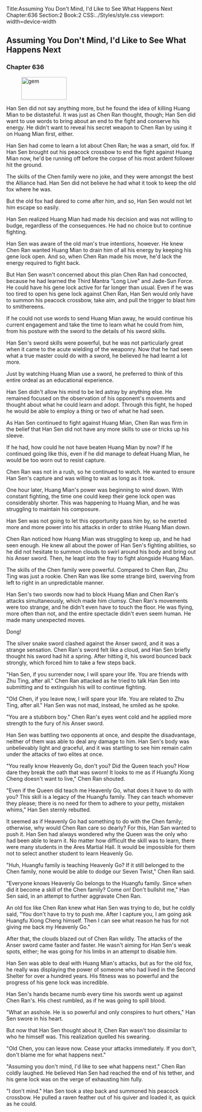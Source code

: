 Title:Assuming You Don't Mind, I'd Like to See What Happens Next 
Chapter:636 
Section:2 
Book:2 
CSS:../Styles/style.css 
viewport: width=device-width
  
## Assuming You Don't Mind, I'd Like to See What Happens Next
### Chapter 636 
<figure>
	<img src="../Images/gem.gif" alt="gem" id="gem" width="120" height="60" />
</figure>
  

  
  Han Sen did not say anything more, but he found the idea of killing Huang Mian to be distasteful. It was just as Chen Ran thought, though; Han Sen did want to use words to bring about an end to the fight and conserve his energy. He didn't want to reveal his secret weapon to Chen Ran by using it on Huang Mian first, either.

Han Sen had come to learn a lot about Chen Ran; he was a smart, old fox. If Han Sen brought out his peacock crossbow to end the fight against Huang Mian now, he'd be running off before the corpse of his most ardent follower hit the ground.

The skills of the Chen family were no joke, and they were amongst the best the Alliance had. Han Sen did not believe he had what it took to keep the old fox where he was.

But the old fox had dared to come after him, and so, Han Sen would not let him escape so easily.

Han Sen realized Huang Mian had made his decision and was not willing to budge, regardless of the consequences. He had no choice but to continue fighting.

Han Sen was aware of the old man's true intentions, however. He knew Chen Ran wanted Huang Mian to drain him of all his energy by keeping his gene lock open. And so, when Chen Ran made his move, he'd lack the energy required to fight back.

But Han Sen wasn't concerned about this plan Chen Ran had concocted, because he had learned the Third Mantra "Long Live" and Jade-Sun Force. He could have his gene lock active for far longer than usual. Even if he was too tired to open his gene lock against Chen Ran, Han Sen would only have to summon his peacock crossbow, take aim, and pull the trigger to blast him to smithereens.

If he could not use words to send Huang Mian away, he would continue his current engagement and take the time to learn what he could from him, from his posture with the sword to the details of his sword skills.

Han Sen's sword skills were powerful, but he was not particularly great when it came to the acute wielding of the weaponry. Now that he had seen what a true master could do with a sword, he believed he had learnt a lot more.

Just by watching Huang Mian use a sword, he preferred to think of this entire ordeal as an educational experience.

Han Sen didn't allow his mind to be led astray by anything else. He remained focused on the observation of his opponent's movements and thought about what he could learn and adopt. Through this fight, he hoped he would be able to employ a thing or two of what he had seen.

As Han Sen continued to fight against Huang Mian, Chen Ran was firm in the belief that Han Sen did not have any more skills to use or tricks up his sleeve.

If he had, how could he not have beaten Huang Mian by now? If he continued going like this, even if he did manage to defeat Huang Mian, he would be too worn out to resist capture.

Chen Ran was not in a rush, so he continued to watch. He wanted to ensure Han Sen's capture and was willing to wait as long as it took.

One hour later, Huang Mian's power was beginning to wind down. With constant fighting, the time one could keep their gene lock open was considerably shorter. This was happening to Huang Mian, and he was struggling to maintain his composure.

Han Sen was not going to let this opportunity pass him by, so he exerted more and more power into his attacks in order to strike Huang Mian down.

Chen Ran noticed how Huang Mian was struggling to keep up, and he had seen enough. He knew all about the power of Han Sen's fighting abilities, so he did not hesitate to summon clouds to swirl around his body and bring out his Anser sword. Then, he leapt into the fray to fight alongside Huang Mian.

The skills of the Chen family were powerful. Compared to Chen Ran, Zhu Ting was just a rookie. Chen Ran was like some strange bird, swerving from left to right in an unpredictable manner.

Han Sen's two swords now had to block Huang Mian and Chen Ran's attacks simultaneously, which made him clumsy. Chen Ran's movements were too strange, and he didn't even have to touch the floor. He was flying, more often than not, and the entire spectacle didn't even seem human. He made many unexpected moves.

Dong!

The silver snake sword clashed against the Anser sword, and it was a strange sensation. Chen Ran's sword felt like a cloud, and Han Sen briefly thought his sword had hit a spring. After hitting it, his sword bounced back strongly, which forced him to take a few steps back.

"Han Sen, if you surrender now, I will spare your life. You are friends with Zhu Ting, after all." Chen Ran attacked as he tried to talk Han Sen into submitting and to extinguish his will to continue fighting.

"Old Chen, if you leave now, I will spare your life. You are related to Zhu Ting, after all." Han Sen was not mad, instead, he smiled as he spoke.

"You are a stubborn boy." Chen Ran's eyes went cold and he applied more strength to the fury of his Anser sword.

Han Sen was battling two opponents at once, and despite the disadvantage, neither of them was able to deal any damage to him. Han Sen's body was unbelievably light and graceful, and it was startling to see him remain calm under the attacks of two elites at once.

"You really know Heavenly Go, don't you? Did the Queen teach you? How dare they break the oath that was sworn! It looks to me as if Huangfu Xiong Cheng doesn't want to live," Chen Ran shouted.

"Even if the Queen did teach me Heavenly Go, what does it have to do with you? This skill is a legacy of the Huangfu family. They can teach whomever they please; there is no need for them to adhere to your petty, mistaken whims," Han Sen sternly rebutted.

It seemed as if Heavenly Go had something to do with the Chen family; otherwise, why would Chen Ran care so dearly? For this, Han San wanted to push it. Han Sen had always wondered why the Queen was the only who had been able to learn it. No matter how difficult the skill was to learn, there were many students in the Ares Martial Hall. It would be impossible for them not to select another student to learn Heavenly Go.

"Huh, Huangfu family is teaching Heavenly Go? If it still belonged to the Chen family, none would be able to dodge our Seven Twist," Chen Ran said.

"Everyone knows Heavenly Go belongs to the Huangfu family. Since when did it become a skill of the Chen family? Come on! Don't bullshit me," Han Sen said, in an attempt to further aggravate Chen Ran.

An old fox like Chen Ran knew what Han Sen was trying to do, but he coldly said, "You don't have to try to push me. After I capture you, I am going ask Huangfu Xiong Cheng himself. Then I can see what reason he has for not giving me back my Heavenly Go."

After that, the clouds blazed out of Chen Ran wildly. The attacks of the Anser sword came faster and faster. He wasn't aiming for Han Sen's weak spots, either; he was going for his limbs in an attempt to disable him.

Han Sen was able to deal with Huang Mian's attacks, but as for the old fox, he really was displaying the power of someone who had lived in the Second Shelter for over a hundred years. His fitness was so powerful and the progress of his gene lock was incredible.

Han Sen's hands became numb every time his swords went up against Chen Ran's. His chest rumbled, as if he was going to spill blood.

"What an asshole. He is so powerful and only conspires to hurt others," Han Sen swore in his heart.

But now that Han Sen thought about it, Chen Ran wasn't too dissimilar to who he himself was. This realization quelled his swearing.

"Old Chen, you can leave now. Cease your attacks immediately. If you don't, don't blame me for what happens next."

"Assuming you don't mind, I'd like to see what happens next." Chen Ran coldly laughed. He believed Han Sen had reached the end of his tether, and his gene lock was on the verge of exhausting him fully.

"I don't mind." Han Sen took a step back and summoned his peacock crossbow. He pulled a raven feather out of his quiver and loaded it, as quick as he could.
